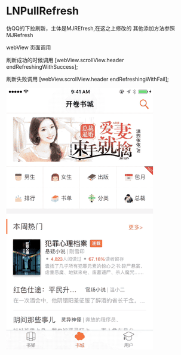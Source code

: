 # LNPullRefresh
仿QQ的下拉刷新，主体是MJREfresh,在这之上修改的
其他添加方法参照MJRefresh

webView 页面调用

刷新成功的时候调用
[webView.scrollView.header endRefreshingWithSuccess];

刷新失败调用
[webView.scrollView.header endRefreshingWithFail];
 

![](2015-04-15.gif)

